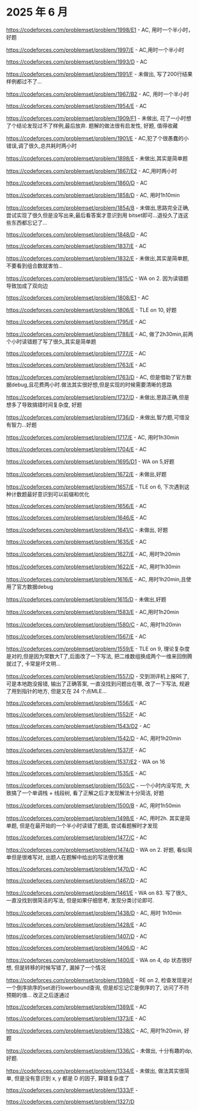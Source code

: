 # 2025 年 6 月

https://codeforces.com/problemset/problem/1998/E1 - AC, 用时一个半小时，好题

<!-- bonus https://codeforces.com/problemset/problem/1998/E2 - AC -->
https://codeforces.com/problemset/problem/1997/E - AC,用时一个半小时

https://codeforces.com/problemset/problem/1993/D - AC

https://codeforces.com/problemset/problem/1991/F - 未做出, 写了200行结果样例都过不了...

https://codeforces.com/problemset/problem/1967/B2 - AC, 用时一个半小时

https://codeforces.com/problemset/problem/1954/E - AC

https://codeforces.com/problemset/problem/1909/F1 - 未做出, 花了一小时想了个结论发现过不了样例,最后放弃. 题解的做法很有启发性, 好题, 值得收藏

<!-- bonus https://codeforces.com/contest/1909/problem/F2 - AC -->
https://codeforces.com/problemset/problem/1901/E - AC,犯了个很愚蠢的小错误,调了很久,总共耗时两小时

https://codeforces.com/problemset/problem/1898/E - 未做出,其实是简单题

https://codeforces.com/problemset/problem/1867/E2 - AC,用时两小时

https://codeforces.com/problemset/problem/1860/D - AC

https://codeforces.com/problemset/problem/1858/D - AC, 用时1h10min

https://codeforces.com/problemset/problem/1854/B - 未做出,思路完全正确,尝试实现了很久但是没写出来,最后看答案才意识到用 bitset即可...退役久了连这些东西都忘记了...

https://codeforces.com/problemset/problem/1848/D - AC

<!-- https://codeforces.com/contest/2101/problem/C - [virtual contest]未做出 -->
https://codeforces.com/problemset/problem/1837/E - AC 

https://codeforces.com/problemset/problem/1832/E - 未做出,其实是简单题,不要看到组合数就害怕...

https://codeforces.com/problemset/problem/1815/C - WA on 2. 因为读错题导致加成了双向边

https://codeforces.com/problemset/problem/1808/E1 - AC

https://codeforces.com/problemset/problem/1806/E - TLE on 10, 好题

https://codeforces.com/problemset/problem/1795/E - AC

https://codeforces.com/problemset/problem/1788/E - AC, 做了2h30min,前两个小时读错题了写了很久,其实是简单题

https://codeforces.com/problemset/problem/1777/E - AC

https://codeforces.com/problemset/problem/1763/E - AC

https://codeforces.com/problemset/problem/1763/D - AC, 但是借助了官方数据debug,且花费两小时.做法其实很好想,但是实现的时候需要清晰的思路

https://codeforces.com/problemset/problem/1737/D - 未做出,思路正确,但是想多了导致搞错时间复杂度, 好题

https://codeforces.com/problemset/problem/1736/D - 未做出,智力题,可惜没有智力...好题

https://codeforces.com/problemset/problem/1717/E - AC, 用时1h30min

https://codeforces.com/problemset/problem/1704/E - AC

https://codeforces.com/problemset/problem/1695/D1 - WA on 5,好题

https://codeforces.com/problemset/problem/1672/E - 未做出,好题

https://codeforces.com/problemset/problem/1657/E - TLE on 6, 下次遇到这种计数题最好意识到可以前缀和优化

https://codeforces.com/problemset/problem/1656/E - AC

https://codeforces.com/problemset/problem/1646/E - AC

https://codeforces.com/problemset/problem/1641/C - 未做出, 好题

https://codeforces.com/problemset/problem/1635/E - AC

https://codeforces.com/problemset/problem/1627/E - AC, 用时1h20min

https://codeforces.com/problemset/problem/1622/E - AC, 用时1h30min

https://codeforces.com/problemset/problem/1616/E - AC, 用时1h20min,且使用了官方数据debug

https://codeforces.com/problemset/problem/1615/D - 未做出,好题

https://codeforces.com/problemset/problem/1583/E - AC,用时1h20min

https://codeforces.com/problemset/problem/1580/C - AC, 用时1h20min

https://codeforces.com/problemset/problem/1567/E - AC

https://codeforces.com/problemset/problem/1559/E - TLE on 9, 理论复杂度是对的,但是因为常数大T了,后面改了一下写法, 把二维数组换成两个一维来回倒腾就过了, 卡常是坏文明...

https://codeforces.com/problemset/problem/1557/D - 交到测评机上报RE了,可是本地跑没报错, 输出了正确答案, 一直没找到问题出在哪, 改了一下写法, 规避了用到指针的地方, 但是又在 24 个点MLE...

https://codeforces.com/problemset/problem/1556/E - AC

https://codeforces.com/problemset/problem/1552/F - AC

https://codeforces.com/problemset/problem/1543/D2 - AC

https://codeforces.com/problemset/problem/1542/D - AC, 用时1h20min

https://codeforces.com/problemset/problem/1537/F - AC

https://codeforces.com/problemset/problem/1537/E2 - WA on 16

https://codeforces.com/problemset/problem/1535/E - AC

https://codeforces.com/problemset/problem/1503/C - 一个小时内没写完, 大致搞了一个单调栈 + 线段树, 看了正解之后才发现解法十分简洁, 好题

https://codeforces.com/problemset/problem/1500/B - AC, 用时1h50min

https://codeforces.com/problemset/problem/1498/E - AC, 用时2h. 其实是简单题, 但是在最开始的一个半小时读错了题面, 尝试看题解时才发现

https://codeforces.com/problemset/problem/1477/C - AC

https://codeforces.com/problemset/problem/1474/D - WA on 2. 好题, 看似简单但是很难写对, 出题人在题解中给出的写法很优雅

https://codeforces.com/problemset/problem/1470/D - AC

https://codeforces.com/problemset/problem/1467/D - AC 

https://codeforces.com/problemset/problem/1461/E - WA on 83. 写了很久, 一直没找到很简洁的写法, 但是如果仔细思考, 发现分类讨论即可.

https://codeforces.com/problemset/problem/1438/D - AC, 用时 1h10min

https://codeforces.com/problemset/problem/1428/E - AC

https://codeforces.com/problemset/problem/1407/D - AC

https://codeforces.com/problemset/problem/1406/D - AC

https://codeforces.com/problemset/problem/1400/E - WA on 4, dp 状态很好想, 但是转移的时候写错了, 漏掉了一个情况

https://codeforces.com/problemset/problem/1398/E - RE on 2, 检查发现是对一个倒序排序的set进行lowerbound查询, 但是却忘记它是倒序的了, 访问了不符预期的值... 改正之后遂通过

https://codeforces.com/problemset/problem/1389/E - AC

https://codeforces.com/problemset/problem/1373/E - AC

https://codeforces.com/problemset/problem/1338/C - AC, 用时1h20min, 好题

https://codeforces.com/problemset/problem/1336/C - 未做出, 十分有趣的dp, 好题. 

https://codeforces.com/problemset/problem/1334/E - 未做出, 做法其实很简单, 但是没有意识到 x, y 都是 D 的因子, 算错复杂度了

https://codeforces.com/problemset/problem/1333/F - 

https://codeforces.com/problemset/problem/1327/D


